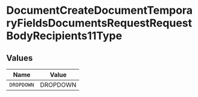 # DocumentCreateDocumentTemporaryFieldsDocumentsRequestRequestBodyRecipients11Type


## Values

| Name       | Value      |
| ---------- | ---------- |
| `DROPDOWN` | DROPDOWN   |
